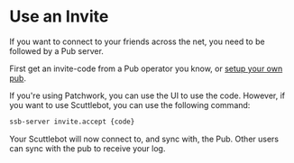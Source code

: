 # Use an Invite

If you want to connect to your friends across the net, you need to be followed by a Pub server.

First get an invite-code from a Pub operator you know, or [setup your own pub](howto-setup-a-pub).

If you're using Patchwork, you can use the UI to use the code.
However, if you want to use Scuttlebot, you can use the following command:

```bash
ssb-server invite.accept {code}
```

Your Scuttlebot will now connect to, and sync with, the Pub.
Other users can sync with the pub to receive your log.
